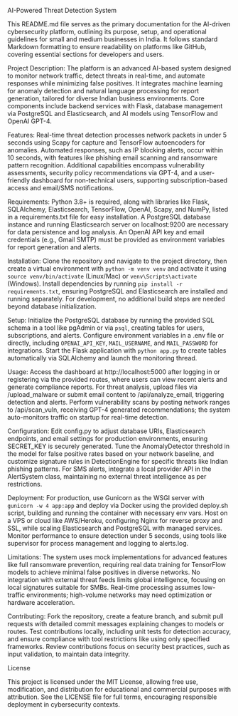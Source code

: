 AI-Powered Threat Detection System

This README.md file serves as the primary documentation for the AI-driven cybersecurity platform, outlining its purpose, setup, and operational guidelines for small and medium businesses in India. It follows standard Markdown formatting to ensure readability on platforms like GitHub, covering essential sections for developers and users.

Project Description:
The platform is an advanced AI-based system designed to monitor network traffic, detect threats in real-time, and automate responses while minimizing false positives. It integrates machine learning for anomaly detection and natural language processing for report generation, tailored for diverse Indian business environments. Core components include backend services with Flask, database management via PostgreSQL and Elasticsearch, and AI models using TensorFlow and OpenAI GPT-4.

Features:
Real-time threat detection processes network packets in under 5 seconds using Scapy for capture and TensorFlow autoencoders for anomalies. Automated responses, such as IP blocking alerts, occur within 10 seconds, with features like phishing email scanning and ransomware pattern recognition. Additional capabilities encompass vulnerability assessments, security policy recommendations via GPT-4, and a user-friendly dashboard for non-technical users, supporting subscription-based access and email/SMS notifications.

Requirements:
Python 3.8+ is required, along with libraries like Flask, SQLAlchemy, Elasticsearch, TensorFlow, OpenAI, Scapy, and NumPy, listed in a requirements.txt file for easy installation. A PostgreSQL database instance and running Elasticsearch server on localhost:9200 are necessary for data persistence and log analysis. An OpenAI API key and email credentials (e.g., Gmail SMTP) must be provided as environment variables for report generation and alerts.

Installation:
Clone the repository and navigate to the project directory, then create a virtual environment with `python -m venv venv` and activate it using `source venv/bin/activate` (Linux/Mac) or `venv\Scripts\activate` (Windows). Install dependencies by running `pip install -r requirements.txt`, ensuring PostgreSQL and Elasticsearch are installed and running separately. For development, no additional build steps are needed beyond database initialization.

Setup:
Initialize the PostgreSQL database by running the provided SQL schema in a tool like pgAdmin or via `psql`, creating tables for users, subscriptions, and alerts. Configure environment variables in a .env file or directly, including `OPENAI_API_KEY`, `MAIL_USERNAME`, and `MAIL_PASSWORD` for integrations. Start the Flask application with `python app.py` to create tables automatically via SQLAlchemy and launch the monitoring thread.

Usage:
Access the dashboard at http://localhost:5000 after logging in or registering via the provided routes, where users can view recent alerts and generate compliance reports. For threat analysis, upload files via /upload_malware or submit email content to /api/analyze_email, triggering detection and alerts. Perform vulnerability scans by posting network ranges to /api/scan_vuln, receiving GPT-4 generated recommendations; the system auto-monitors traffic on startup for real-time detection.

Configuration:
Edit config.py to adjust database URIs, Elasticsearch endpoints, and email settings for production environments, ensuring SECRET_KEY is securely generated. Tune the AnomalyDetector threshold in the model for false positive rates based on your network baseline, and customize signature rules in DetectionEngine for specific threats like Indian phishing patterns. For SMS alerts, integrate a local provider API in the AlertSystem class, maintaining no external threat intelligence as per restrictions.

Deployment:
For production, use Gunicorn as the WSGI server with `gunicorn -w 4 app:app` and deploy via Docker using the provided deploy.sh script, building and running the container with necessary env vars. Host on a VPS or cloud like AWS/Heroku, configuring Nginx for reverse proxy and SSL, while scaling Elasticsearch and PostgreSQL with managed services. Monitor performance to ensure detection under 5 seconds, using tools like supervisor for process management and logging to alerts.log.

Limitations:
The system uses mock implementations for advanced features like full ransomware prevention, requiring real data training for TensorFlow models to achieve minimal false positives in diverse networks. No integration with external threat feeds limits global intelligence, focusing on local signatures suitable for SMBs. Real-time processing assumes low-traffic environments; high-volume networks may need optimization or hardware acceleration.

Contributing:
Fork the repository, create a feature branch, and submit pull requests with detailed commit messages explaining changes to models or routes. Test contributions locally, including unit tests for detection accuracy, and ensure compliance with tool restrictions like using only specified frameworks. Review contributions focus on security best practices, such as input validation, to maintain data integrity.

License

This project is licensed under the MIT License, allowing free use, modification, and distribution for educational and commercial purposes with attribution. See the LICENSE file for full terms, encouraging responsible deployment in cybersecurity contexts.
